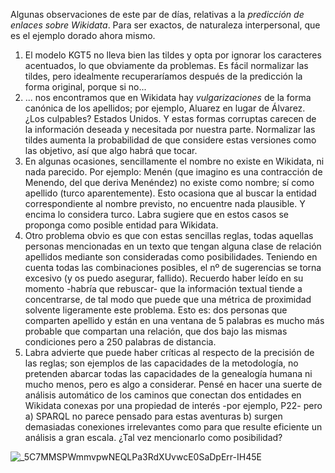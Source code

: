 Algunas observaciones de este par de días, relativas a la *predicción de enlaces sobre Wikidata*. Para ser exactos, de naturaleza interpersonal, que es el ejemplo dorado ahora mismo.

1. El modelo KGT5 no lleva bien las tildes y opta por ignorar los caracteres acentuados, lo que obviamente da problemas. Es fácil normalizar las tildes, pero idealmente recuperaríamos después de la predicción la forma original, porque si no...
2. ... nos encontramos que en Wikidata hay *vulgarizaciones* de la forma canónica de los apellidos; por ejemplo, Aluarez en lugar de Álvarez. ¿Los culpables? Estados Unidos. Y estas formas corruptas carecen de la información deseada y necesitada por nuestra parte. Normalizar las tildes aumenta la probabilidad de que considere estas versiones como las objetivo, así que algo habrá que tocar.
3. En algunas ocasiones, sencillamente el nombre no existe en Wikidata, ni nada parecido. Por ejemplo: Menén (que imagino es una contracción de Menendo, del que deriva Menéndez) no existe como nombre; sí como apellido (turco aparentemente). Esto ocasiona que al buscar la entidad correspondiente al nombre previsto, no encuentre nada plausible. Y encima lo considera turco. Labra sugiere que en estos casos se proponga como posible entidad para Wikidata.
4. Otro problema obvio es que con estas sencillas reglas, todas aquellas personas mencionadas en un texto que tengan alguna clase de relación apellidos mediante son consideradas como posibilidades. Teniendo en cuenta todas las combinaciones posibles, el nº de sugerencias se torna excesivo (y os puedo asegurar, fallido). Recuerdo haber leído en su momento -habría que rebuscar- que la información textual tiende a concentrarse, de tal modo que puede que una métrica de proximidad solvente ligeramente este problema. Esto es: dos personas que comparten apellido y están en una ventana de 5 palabras es mucho más probable que compartan una relación, que dos bajo las mismas condiciones pero a 250 palabras de distancia.
5. Labra advierte que puede haber críticas al respecto de la precisión de las reglas; son ejemplos de las capacidades de la metodología, no pretenden abarcar todas las capacidades de la genealogía humana ni mucho menos, pero es algo a considerar. Pensé en hacer una suerte de análisis automático de los caminos que conectan dos entidades en Wikidata conexas por una propiedad de interés -por ejemplo, P22- pero a) SPARQL no parece pensado para estas aventuras b) surgen demasiadas conexiones irrelevantes como para que resulte eficiente un análisis a gran escala. ¿Tal vez mencionarlo como posibilidad?

![_5C7MMSPWmmvpwNEQLPa3RdXUvwcE0SaDpErr-IH45E](https://github.com/ExarcaFidalgo/crystarium/assets/47144679/01ca0efa-5c2a-4446-b066-2cd0defe18b6)
